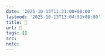 ```yaml
---
date: '2025-10-13T11:31:00+08:00'
lastmod: '2025-10-13T13:04:51+08:00'
title: 󰧹
url: 󰧹
tags: []
src:
note:
---
```

